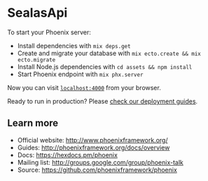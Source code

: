 # SealasApi

To start your Phoenix server:

* Install dependencies with `mix deps.get`
* Create and migrate your database with `mix ecto.create && mix ecto.migrate`
* Install Node.js dependencies with `cd assets && npm install`
* Start Phoenix endpoint with `mix phx.server`

Now you can visit [`localhost:4000`](http://localhost:4000) from your browser.

Ready to run in production? Please [check our deployment guides](http://www.phoenixframework.org/docs/deployment).

## Learn more

* Official website: <http://www.phoenixframework.org/>
* Guides: <http://phoenixframework.org/docs/overview>
* Docs: <https://hexdocs.pm/phoenix>
* Mailing list: <http://groups.google.com/group/phoenix-talk>
* Source: <https://github.com/phoenixframework/phoenix>
